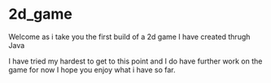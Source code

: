 # 2d_game

Welcome as i take you the first build of a 2d game I
have created thrugh Java 

I have tried my hardest to get to this point and I do have further work on the game 
for now I hope you enjoy what i have so far.
